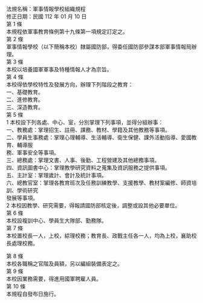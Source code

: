 法規名稱：軍事情報學校組織規程  
修正日期：民國 112 年 01 月 10 日  
第 1 條  
本規程依軍事教育條例第十九條第一項規定訂定之。  
第 2 條  
軍事情報學校（以下簡稱本校）隸屬國防部，得委任國防部參謀本部軍事情報局辦理。  
第 3 條  
本校以培養國軍軍事及特種情報人才為宗旨。  
第 4 條  
本校得依學校特性及發展方向，辦理下列階段之教育：  
一、基礎教育。  
二、進修教育。  
三、深造教育。  
第 5 條  
1 本校設下列各處、中心、室，分別掌理下列事項，並得分組辦事：  
一、教務處：掌理招生、註冊、課務、教材、學籍及其他教務等事項。  
二、學員生事務處：掌理心理輔導、生活輔導、衛生保健、課外活動指導、愛國教育、輔導服  
務、軍事安全等事項。  
三、總務處：掌理文書、人事、後勤、工程營建及其他總務事項。  
四、資訊圖書中心：掌理教學研究資料之蒐集及資訊服務之提供事項。  
五、主計室：掌理歲計、會計及統計事項。  
六、總教官室：掌理各教育班次及任務訓練教學、支援教學、教材案編修、師資培訓、學術研究  
發展等事項。  
2 本校因教學、研究需要，得報請國防部核定後，調整或設其他必要單位。  
第 6 條  
本校設複訓中心、學員生大隊部、勤務隊。  
第 7 條  
本校置校長一人，上校，綜理校務；教育長、政戰主任各一人，均為上校，襄助校長處理校務。  


第 8 條  
本校各職稱之官階及員額，另以編組裝備表定之。  
第 9 條  
本校因業務需要，得進用國軍聘雇人員。  
第 10 條  
本規程自發布日施行。  


